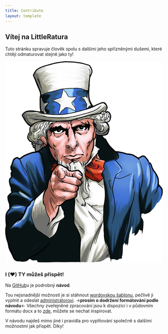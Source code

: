 ```yaml
---
title: Contribute
layout: template
---
```


## Vítej na LittleRatura

Tuto stránku spravuje člověk spolu s dalšími jeho spřízněnými dušemi, které chtějí odmaturovat stejně jako ty!

<div style="text-align: center;"><img src="assets/img/i-want-you.jpg"></div>

### I ️️(❤️) TY můžeš příspět!

Na [GitHub](https://github.com/Feelav/LittleRatura)u je podrobný **návod**.

Tou nejsnadnější možností je si stáhnout [wordovskou šablonu](https://github.com/Feelav/LittleRatura/blob/master/docs/templates/word.docx), pečlivě ji vyplnit a odeslat [administrátorovi](mailto:vlcekfilip@pheela.tech).
->**prosím o dodržení formátování podle návodu**<-
Všechny zveřejněné zpracování jsou k dispozici i v půdovním formátu docx a to [zde](https://github.com/Feelav/LittleRatura/tree/master/docs/processed), můžete se nechat inspirovat.

V návodu najdeš mimo jiné i pravidla pro vyplňování společně s dalšími možnostmi jak přispět. Díky!
